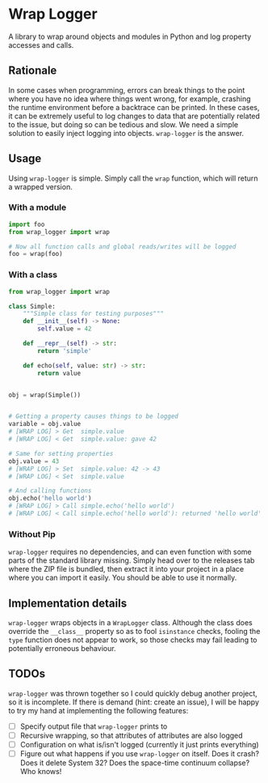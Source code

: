 # Wrap Logger

A library to wrap around objects and modules in Python and log property
accesses and calls.

## Rationale

In some cases when programming, errors can break things to the point where
you have no idea where things went wrong, for example, crashing the runtime
environment before a backtrace can be printed. In these cases, it can be
extremely useful to log changes to data that are potentially related to the
issue, but doing so can be tedious and slow. We need a simple solution to
easily inject logging into objects. `wrap-logger` is the answer.

## Usage

Using `wrap-logger` is simple. Simply call the `wrap` function, which will
return a wrapped version.

### With a module

```py
import foo
from wrap_logger import wrap

# Now all function calls and global reads/writes will be logged
foo = wrap(foo)
```

### With a class

```py
from wrap_logger import wrap

class Simple:
    """Simple class for testing purposes"""
    def __init__(self) -> None:
        self.value = 42

    def __repr__(self) -> str:
        return 'simple'

    def echo(self, value: str) -> str:
        return value


obj = wrap(Simple())


# Getting a property causes things to be logged
variable = obj.value
# [WRAP LOG] > Get  simple.value
# [WRAP LOG] < Get  simple.value: gave 42

# Same for setting properties
obj.value = 43
# [WRAP LOG] > Set  simple.value: 42 -> 43
# [WRAP LOG] < Set  simple.value

# And calling functions
obj.echo('hello world')
# [WRAP LOG] > Call simple.echo('hello world')
# [WRAP LOG] < Call simple.echo('hello world'): returned 'hello world'
```

### Without Pip

`wrap-logger` requires no dependencies, and can even function with some parts
of the standard library missing. Simply head over to the releases tab where the
ZIP file is bundled, then extract it into your project in a place where you can
import it easily. You should be able to use it normally.

## Implementation details

`wrap-logger` wraps objects in a `WrapLogger` class. Although the class does
override the `__class__` property so as to fool `isinstance` checks, fooling
the `type` function does not appear to work, so those checks may fail leading
to potentially erroneous behaviour.

## TODOs

`wrap-logger` was thrown together so I could quickly debug another project, so
it is incomplete. If there is demand (hint: create an issue), I will be happy
to try my hand at implementing the following features:

* [ ] Specify output file that `wrap-logger` prints to
* [ ] Recursive wrapping, so that attributes of attributes are also logged
* [ ] Configuration on what is/isn't logged (currently it just prints
      everything)
* [ ] Figure out what happens if you use `wrap-logger` on itself. Does it
      crash? Does it delete System 32? Does the space-time continuum collapse?
      Who knows!
